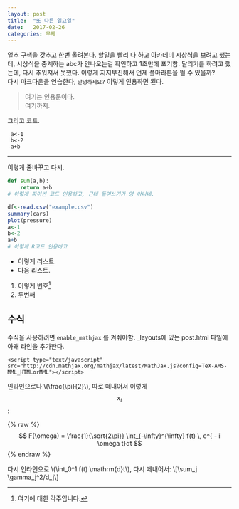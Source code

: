 ```yaml
---
layout: post
title:  "또 다른 일요일"
date:   2017-02-26
categories: 무제
---
```


얼추 구색을 갖추고 한번 올려본다. 할일을 빨리 다 하고 아카데미 시상식을 보려고 했는데, 시상식을 중계하는 abc가 안나오는걸 확인하고 1초만에 포기함. 달리기를 하려고 했는데, 다시 추워져서 못했다. 이렇게 지지부진해서 언제 풀마라톤을 뛸 수 있을까?  
다시 마크다운을 연습한다, `안녕하세요?` 이렇게 인용하면 된다.

> 여기는 인용문이다.  
> 여기까지.  

그리고 코드.

     a<-1
     b<-2
     a+b  

---
이렇게 줄바꾸고 다시.

```python
def sum(a,b):
    return a+b
# 이렇게 파이썬 코드 인용하고, 근데 들여쓰기가 영 아니네.
```  

```r
df<-read.csv("example.csv")
summary(cars)
plot(pressure)
a<-1
b<-2
a+b
# 이렇게 R코드 인용하고
```  

* 이렇게 리스트.
* 다음 리스트.

1. 이렇게 번호[^note-id]
2. 두번째

[^note-id]: 여기에 대한 각주입니다. 


## 수식

수식을 사용하려면 `enable_mathjax` 를 켜줘야함. _layouts에 있는 post.html 파일에 아래 라인을 추가한다.
```
<script type="text/javascript" src="http://cdn.mathjax.org/mathjax/latest/MathJax.js?config=TeX-AMS-MML_HTMLorMML"></script>
```
인라인으로나 \\(\frac{\pi}{2}\\), 따로 떼내어서 이렇게 $$ x_{t} $$:  

{% raw %}
$$ F(\omega) = \frac{1}{\sqrt{2\pi}} \int_{-\infty}^{\infty} f(t) \, e^{ - i \omega t}dt $$
{% endraw %}


다시 인라인으로 \\(\int_0^1 f(t) \mathrm{d}t\\), 다시 떼내어서:
\\[\sum_j \gamma_j^2/d_j\\]
